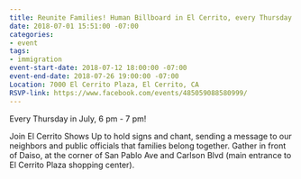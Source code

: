 ```yaml
---
title: Reunite Families! Human Billboard in El Cerrito, every Thursday
date: 2018-07-01 15:51:00 -07:00
categories:
- event
tags:
- immigration
event-start-date: 2018-07-12 18:00:00 -07:00
event-end-date: 2018-07-26 19:00:00 -07:00
Location: 7000 El Cerrito Plaza, El Cerrito, CA
RSVP-link: https://www.facebook.com/events/485059088580999/
---
```


Every Thursday in July, 6 pm - 7 pm!

Join El Cerrito Shows Up to hold signs and chant, sending a message to our neighbors and public officials that families belong together. Gather in front of Daiso, at the corner of San Pablo Ave and Carlson Blvd (main entrance to El Cerrito Plaza shopping center).